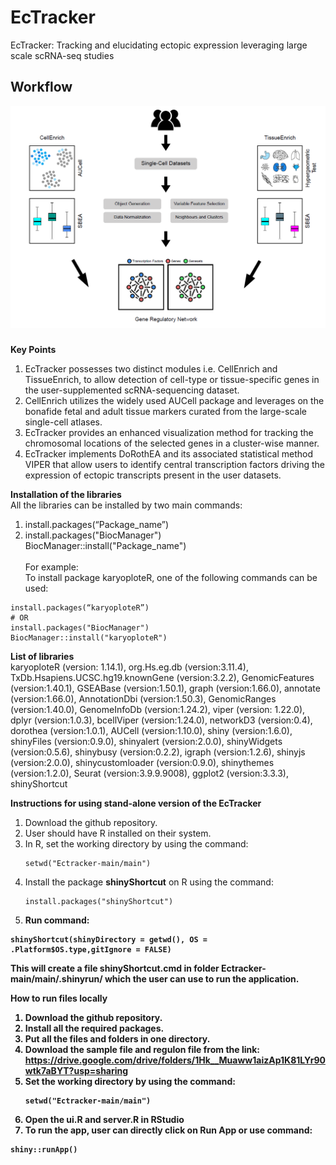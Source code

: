 # EcTracker
EcTracker: Tracking and elucidating ectopic expression leveraging large scale scRNA-seq studies
## Workflow
<img src="main/www/workflow_final.PNG"> <br/>
###
**Key Points**<br/> 
1. EcTracker possesses two distinct modules i.e. CellEnrich and TissueEnrich, to allow detection of cell-type or tissue-specific genes in the user-supplemented scRNA-sequencing dataset.
2. CellEnrich utilizes the widely used AUCell package and leverages on the bonafide fetal and adult tissue markers curated from the large-scale single-cell atlases.
3. EcTracker provides an enhanced visualization method for tracking the chromosomal locations of the selected genes in a cluster-wise manner. 
4. EcTracker implements DoRothEA and its associated statistical method VIPER that allow users to identify central transcription factors driving the expression of ectopic transcripts present in the user datasets.

**Installation of the libraries** <br/>
All the libraries can be installed by two main commands: <br/>
1. install.packages(“Package_name”) <br/>
2. install.packages("BiocManager") <br/>
   BiocManager::install("Package_name")<br/><br/>
For example:<br/>
To install package karyoploteR, one of the following commands can be used:<br/>
```
install.packages(“karyoploteR”)
# OR
install.packages("BiocManager") 
BiocManager::install("karyoploteR")
```
**List of libraries**<br/>
karyoploteR (version: 1.14.1), org.Hs.eg.db (version:3.11.4), TxDb.Hsapiens.UCSC.hg19.knownGene (version:3.2.2), GenomicFeatures (version:1.40.1), GSEABase (version:1.50.1), graph (version:1.66.0), annotate (version:1.66.0), AnnotationDbi (version:1.50.3), GenomicRanges (version:1.40.0), GenomeInfoDb (version:1.24.2), viper (version: 1.22.0), dplyr (version:1.0.3), bcellViper (version:1.24.0), networkD3 (version:0.4), dorothea (version:1.0.1), AUCell (version:1.10.0), shiny (version:1.6.0), shinyFiles (version:0.9.0), shinyalert (version:2.0.0), shinyWidgets (version:0.5.6), shinybusy (version:0.2.2), igraph (version:1.2.6), shinyjs (version:2.0.0), shinycustomloader (version:0.9.0), shinythemes (version:1.2.0), Seurat (version:3.9.9.9008), ggplot2 (version:3.3.3), shinyShortcut <br/>                                                     

**Instructions for using stand-alone version of the EcTracker**<br/>
1. Download the github repository. <br/>
2. User should have R installed on their system.
3. In R, set the working directory by using the command: <br/>
   ```
   setwd("Ectracker-main/main") 
   ```
4. Install the package <b>shinyShortcut</b> on R using the command:
   ```
   install.packages("shinyShortcut")
   ```
6. <b>Run command: <br/>    
 ```
 shinyShortcut(shinyDirectory = getwd(), OS = .Platform$OS.type,gitIgnore = FALSE)
 ``` 
   This will create a file <b>shinyShortcut.cmd</b> in folder Ectracker-main/main/.shinyrun/ which the user can use to run the application.<br/>
 
 **How to run files locally**<br/> 
1. Download the github repository. <br/>
2. Install all the required packages. <br/>
3. Put all the files and folders in one directory.<br/>
4. Download the sample file and regulon file from the link: <br/> https://drive.google.com/drive/folders/1Hk__Muaww1aizAp1K81LYr90wtk7aBYT?usp=sharing <br/>
5. Set the working directory by using the command: <br/>
   ```
   setwd("Ectracker-main/main")
   ```
6. Open the ui.R and server.R in RStudio <br/>
7. To run the app, user can directly click on <b>Run App</b> or use command: 
 ```
 shiny::runApp()
```



